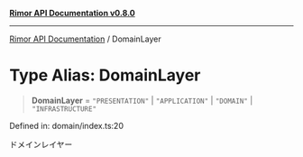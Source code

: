 [**Rimor API Documentation v0.8.0**](../README.md)

***

[Rimor API Documentation](../globals.md) / DomainLayer

# Type Alias: DomainLayer

> **DomainLayer** = `"PRESENTATION"` \| `"APPLICATION"` \| `"DOMAIN"` \| `"INFRASTRUCTURE"`

Defined in: domain/index.ts:20

ドメインレイヤー
